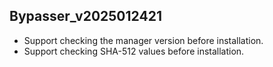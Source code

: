 ## Bypasser_v2025012421

- Support checking the manager version before installation. 
- Support checking SHA-512 values before installation. 

